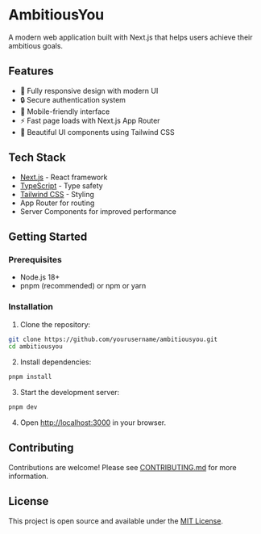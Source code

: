 # AmbitiousYou

A modern web application built with Next.js that helps users achieve their ambitious goals.

## Features

- 🚀 Fully responsive design with modern UI
- 🔒 Secure authentication system
- 📱 Mobile-friendly interface
- ⚡ Fast page loads with Next.js App Router
- 🎨 Beautiful UI components using Tailwind CSS

## Tech Stack

- [Next.js](https://nextjs.org/) - React framework
- [TypeScript](https://www.typescriptlang.org/) - Type safety
- [Tailwind CSS](https://tailwindcss.com/) - Styling
- App Router for routing
- Server Components for improved performance

## Getting Started

### Prerequisites

- Node.js 18+ 
- pnpm (recommended) or npm or yarn

### Installation

1. Clone the repository:

```bash
git clone https://github.com/yourusername/ambitiousyou.git
cd ambitiousyou
```

2. Install dependencies:

```bash
pnpm install
```

3. Start the development server:

```bash
pnpm dev
```

4. Open [http://localhost:3000](http://localhost:3000) in your browser.

## Contributing

Contributions are welcome! Please see [CONTRIBUTING.md](CONTRIBUTING.md) for more information.

## License

This project is open source and available under the [MIT License](LICENSE).
```